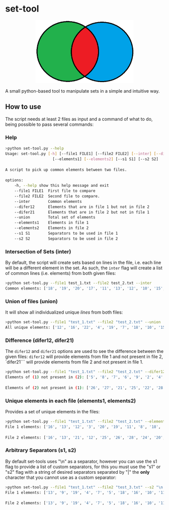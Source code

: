 # set-tool

<p align="center"><img src="https://raw.githubusercontent.com/joaopedrolourencoaffonso/set-tool/main/logo.png" width="312" height="200"></p>

A small python-based tool to manipulate sets in a simple and intuitive way.

## How to use

The script needs at least 2 files as input and a command of what to do, being possible to pass several commands:

### Help
```bash
>python set-tool.py --help
Usage: set-tool.py [-h] [--file1 FILE1] [--file2 FILE2] [--inter] [--difer12] [--difer21] [--union]
                     [--elements1] [--elements2] [--s1 S1] [--s2 S2]

A script to pick up common elements between two files.

options:
    -h, --help show this help message and exit
    --file1 FILE1  First file to compare
    --file2 FILE2  Second file to compare.
    --inter        Common elements
    --difer12      Elements that are in file 1 but not in file 2
    --difer21      Elements that are in file 2 but not in file 1
    --union        Total set of elements
    --elements1    Elements in file 1
    --elements2    Elements in file 2
    --s1 S1        Separators to be used in file 1
    --s2 S2        Separators to be used in file 2
```

### Intersection of Sets (**inter**)
By default, the script will create sets based on lines in the file, i.e. each line will be a different element in the set. As such, the ```inter``` flag will create a list of common lines (i.e. elements) from both given files:
```bash
>python set-tool.py --file1 test_1.txt --file2 test_2.txt --inter
Common elements: ['18', '19', '20', '17', '11', '13', '12', '10', '15', '14', '16']
```

### Union of files (**union**)
It will show all individualized unique *lines* from both files:
```bash
>python set-tool.py --file1 "test_1.txt" --file2 "test_2.txt" --union
All unique elements: ['12', '16', '22', '4', '19', '7', '18', '10', '15', '28', '26', '9', '2', '11', '13', '29', '6', '21', '23', '25', '27', '24', '5', '20 ', '1', '3', '17', '14', '8']
```

### Difference (**difer12**, **difer21**)
The ```difer12``` and ```difer21``` options are used to see the difference between the given files: ```difer12``` will provide elements from file 1 and not present in file 2, ` ` `difer21``` will provide elements from file 2 and not present in file 1.

```bash
>python set-tool.py --file1 "test_1.txt" --file2 "test_2.txt" --difer12 --difer21
Elements of (1) not present in (2): ['5', '8', '7', '6', '9', '2', '4', '3', '1']

Elements of (2) not present in (1): ['26', '27', '21', '25', '22', '28', '29', '24', '23']
```

### Unique elements in each file (**elements1**, **elements2**)
Provides a set of unique elements in the files:
```bash
>python set-tool.py --file1 "test_1.txt" --file2 "test_2.txt" --elements1 --elements2
File 1 elements: ['16', '13', '12', '3', '20', '19', '11', '8', '18', '7', '9', '6', '5', '17', '15', '2', '14', '4', '1', '10']

File 2 elements: ['16', '13', '21', '12', '25', '26', '28', '24', '20', '23', '19', '29', '11', '22', '18', '27', '17', '15', '14', '10']
```

### Arbitrary Separators (**s1**, **s2**)
By default set-tools uses "\n" as a separator, however you can use the s1 flag to provide a list of custom separators, for this you must use the "s1" or "s2" flag with a string of desired separators separated by "|" the **only** character that you cannot use as a custom separator:
```bash
>python set-tool.py --file1 "test_1.txt" --file2 "test_3.txt" --s2 "\n|;|-" --elements1 --elements2
File 1 elements: ['13', '9', '19', '4', '7', '5', '18', '16', '10', '11', '15', '8', '17', '6', '3', '14', '12', '1', '2', '20']

File 2 elements: ['13', '9', '19', '4', '7', '5', '18', '16', '10', '11', '15', '8', '17', '6', '3', '14', '12', '1', '2', '20']
```
